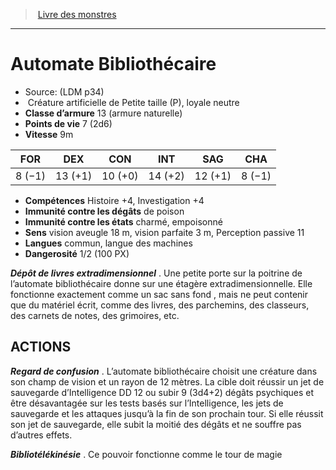 ﻿> [Livre des monstres](tome_of_beasts.md)

---

# Automate Bibliothécaire

- Source: (LDM p34)
-  Créature artificielle de Petite taille (P), loyale neutre
- **Classe d’armure** 13 (armure naturelle)
- **Points de vie** 7 (2d6)
- **Vitesse** 9m

|FOR|DEX|CON|INT|SAG|CHA|
|---|---|---|---|---|---|
|8 (−1)|13 (+1)|10 (+0)|14 (+2)|12 (+1)|8 (−1)|

- **Compétences** Histoire +4, Investigation +4
- **Immunité contre les dégâts** de poison
- **Immunité contre les états** charmé, empoisonné
- **Sens** vision aveugle 18 m, vision parfaite 3 m, Perception passive 11
- **Langues** commun, langue des machines
- **Dangerosité** 1/2 (100 PX)

**_Dépôt de livres extradimensionnel_** . Une petite porte sur la poitrine de l’automate bibliothécaire donne sur une étagère extradimensionnelle. Elle fonctionne exactement comme un sac sans fond , mais ne peut contenir que du matériel écrit, comme des livres, des parchemins, des classeurs, des carnets de notes, des grimoires, etc.

## ACTIONS

**_Regard de confusion_** . L’automate bibliothécaire choisit une créature dans son champ de vision et un rayon de 12 mètres. La cible doit réussir un jet de sauvegarde d’Intelligence DD 12 ou subir 9 (3d4+2) dégâts psychiques et être désavantagée sur les tests basés sur l’Intelligence, les jets de sauvegarde et les attaques jusqu’à la fin de son prochain tour. Si elle réussit son jet de sauvegarde, elle subit la moitié des dégâts et ne souffre pas d’autres effets.

**_Bibliotélékinésie_** . Ce pouvoir fonctionne comme le tour de magie

